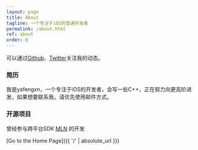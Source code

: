 ```yaml
---
layout: page
title: About
tagline: 一个专注于iOS的普通开发者
permalink: /about.html
ref: about
order: 0
---
```

可以通过[Github](https://github.com/yafengxn)、[Twitter](https://twitter.com/yafengxn)关注我的动态。


### 简历
我是yafengxn，一个专注于iOS的开发者，会写一些C++，正在努力向更高阶进发，如果想要联系我，请优先使用邮件方式。


### 开源项目
曾经参与跨平台SDK [MLN](https://github.com/momotech/MLN) 的开发


[Go to the Home Page]({{ '/' | absolute_url }})
